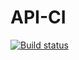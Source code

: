# API-CI
[![Build status](https://ci.appveyor.com/api/projects/status/vhovpy78fhbhpdda?svg=true)](https://ci.appveyor.com/project/GrantGastin/api-ci)